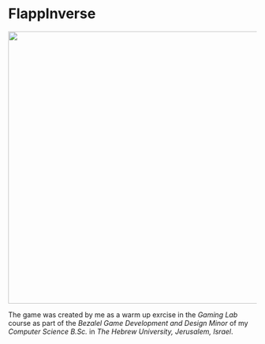 # FlappInverse

<p align='center'>
  <a href="https://ereldebel.itch.io/FlappInverse"><img src=https://user-images.githubusercontent.com/63117010/162798475-edb746f8-a607-4d98-8c1a-d751152a0269.png width=552/></a>
</p>

The game was created by me as a warm up exrcise in the _Gaming Lab_ course as part of the _Bezalel Game Development and Design Minor_ of my _Computer Science B.Sc._ in _The Hebrew University, Jerusalem, Israel_.
